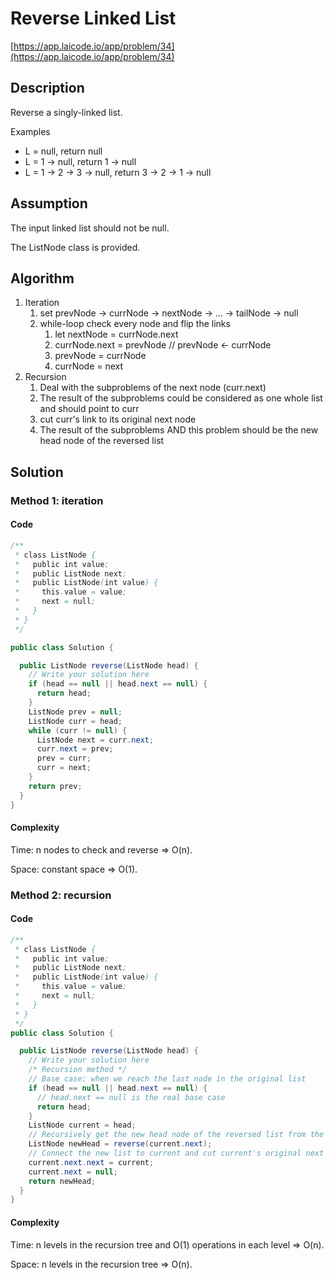 <!----- Conversion time: 0.846 seconds.


Using this Markdown file:

1. Cut and paste this output into your source file.
2. See the notes and action items below regarding this conversion run.
3. Check the rendered output (headings, lists, code blocks, tables) for proper
   formatting and use a linkchecker before you publish this page.

Conversion notes:

* GD2md-html version 1.0β13
* Tue Jan 15 2019 19:49:44 GMT-0800 (PST)
* Source doc: https://docs.google.com/open?id=1Hp2EhM63LheqAf8z9xWDrlwQqQEkOq9Jd-1heOEvFDc
----->

# Reverse Linked List

[https://app.laicode.io/app/problem/34](https://app.laicode.io/app/problem/34)

## Description

Reverse a singly-linked list.

Examples

- L = null, return null
- L = 1 -> null, return 1 -> null
- L = 1 -> 2 -> 3 -> null, return 3 -> 2 -> 1 -> null

## Assumption

The input linked list should not be null.

The ListNode class is provided.

## Algorithm

1.  Iteration
    1.  set prevNode → currNode → nextNode → … → tailNode → null
    1.  while-loop check every node and flip the links
        1.  let nextNode = currNode.next
        1.  currNode.next = prevNode // prevNode ← currNode
        1.  prevNode = currNode
        1.  currNode = next
1.  Recursion
    1.  Deal with the subproblems of the next node (curr.next)
    1.  The result of the subproblems could be considered as one whole list and should point to curr
    1.  cut curr's link to its original next node
    1.  The result of the subproblems AND this problem should be the new head node of the reversed list

## Solution

### Method 1: iteration

#### Code

```java
/**
 * class ListNode {
 *   public int value;
 *   public ListNode next;
 *   public ListNode(int value) {
 *     this.value = value;
 *     next = null;
 *   }
 * }
 */

public class Solution {

  public ListNode reverse(ListNode head) {
    // Write your solution here
    if (head == null || head.next == null) {
      return head;
    }
    ListNode prev = null;
    ListNode curr = head;
    while (curr != null) {
      ListNode next = curr.next;
      curr.next = prev;
      prev = curr;
      curr = next;
    }
    return prev;
  }
}
```

#### Complexity

Time: n nodes to check and reverse ⇒ O(n).

Space: constant space ⇒ O(1).

### Method 2: recursion

#### Code

```java
/**
 * class ListNode {
 *   public int value;
 *   public ListNode next;
 *   public ListNode(int value) {
 *     this.value = value;
 *     next = null;
 *   }
 * }
 */
public class Solution {

  public ListNode reverse(ListNode head) {
    // Write your solution here
    /* Recursion method */
    // Base case: when we reach the last node in the original list
    if (head == null || head.next == null) {
      // head.next == null is the real base case
      return head;
    }
    ListNode current = head;
    // Recursively get the new head node of the reversed list from the subproblems
    ListNode newHead = reverse(current.next);
    // Connect the new list to current and cut current's original next
    current.next.next = current;
    current.next = null;
    return newHead;
  }
}
```

#### Complexity

Time: n levels in the recursion tree and O(1) operations in each level ⇒ O(n).

Space: n levels in the recursion tree ⇒ O(n).

<!-- GD2md-html version 1.0β13 -->
